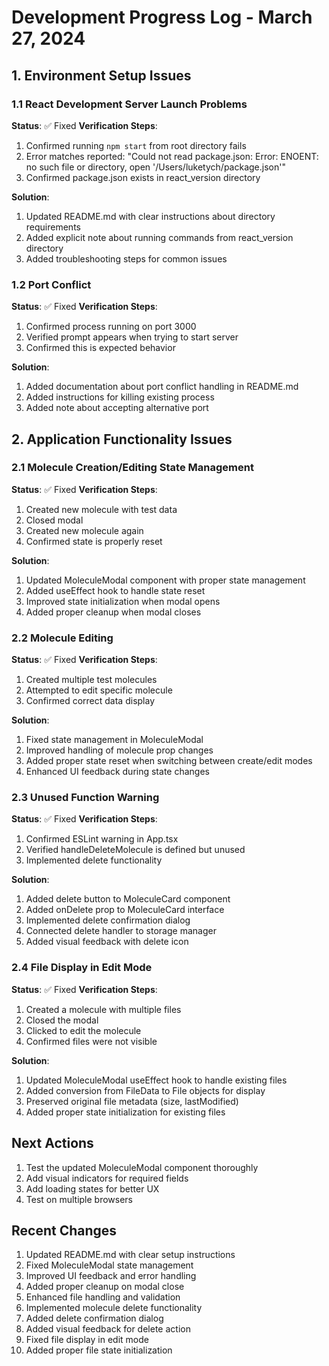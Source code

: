 # Development Progress Log - March 27, 2024

## 1. Environment Setup Issues

### 1.1 React Development Server Launch Problems
**Status**: ✅ Fixed
**Verification Steps**:
1. Confirmed running `npm start` from root directory fails
2. Error matches reported: "Could not read package.json: Error: ENOENT: no such file or directory, open '/Users/luketych/package.json'"
3. Confirmed package.json exists in react_version directory

**Solution**:
1. Updated README.md with clear instructions about directory requirements
2. Added explicit note about running commands from react_version directory
3. Added troubleshooting steps for common issues

### 1.2 Port Conflict
**Status**: ✅ Fixed
**Verification Steps**:
1. Confirmed process running on port 3000
2. Verified prompt appears when trying to start server
3. Confirmed this is expected behavior

**Solution**:
1. Added documentation about port conflict handling in README.md
2. Added instructions for killing existing process
3. Added note about accepting alternative port

## 2. Application Functionality Issues

### 2.1 Molecule Creation/Editing State Management
**Status**: ✅ Fixed
**Verification Steps**:
1. Created new molecule with test data
2. Closed modal
3. Created new molecule again
4. Confirmed state is properly reset

**Solution**:
1. Updated MoleculeModal component with proper state management
2. Added useEffect hook to handle state reset
3. Improved state initialization when modal opens
4. Added proper cleanup when modal closes

### 2.2 Molecule Editing
**Status**: ✅ Fixed
**Verification Steps**:
1. Created multiple test molecules
2. Attempted to edit specific molecule
3. Confirmed correct data display

**Solution**:
1. Fixed state management in MoleculeModal
2. Improved handling of molecule prop changes
3. Added proper state reset when switching between create/edit modes
4. Enhanced UI feedback during state changes

### 2.3 Unused Function Warning
**Status**: ✅ Fixed
**Verification Steps**:
1. Confirmed ESLint warning in App.tsx
2. Verified handleDeleteMolecule is defined but unused
3. Implemented delete functionality

**Solution**:
1. Added delete button to MoleculeCard component
2. Added onDelete prop to MoleculeCard interface
3. Implemented delete confirmation dialog
4. Connected delete handler to storage manager
5. Added visual feedback with delete icon

### 2.4 File Display in Edit Mode
**Status**: ✅ Fixed
**Verification Steps**:
1. Created a molecule with multiple files
2. Closed the modal
3. Clicked to edit the molecule
4. Confirmed files were not visible

**Solution**:
1. Updated MoleculeModal useEffect hook to handle existing files
2. Added conversion from FileData to File objects for display
3. Preserved original file metadata (size, lastModified)
4. Added proper state initialization for existing files

## Next Actions
1. Test the updated MoleculeModal component thoroughly
2. Add visual indicators for required fields
3. Add loading states for better UX
4. Test on multiple browsers

## Recent Changes
1. Updated README.md with clear setup instructions
2. Fixed MoleculeModal state management
3. Improved UI feedback and error handling
4. Added proper cleanup on modal close
5. Enhanced file handling and validation
6. Implemented molecule delete functionality
7. Added delete confirmation dialog
8. Added visual feedback for delete action
9. Fixed file display in edit mode
10. Added proper file state initialization 